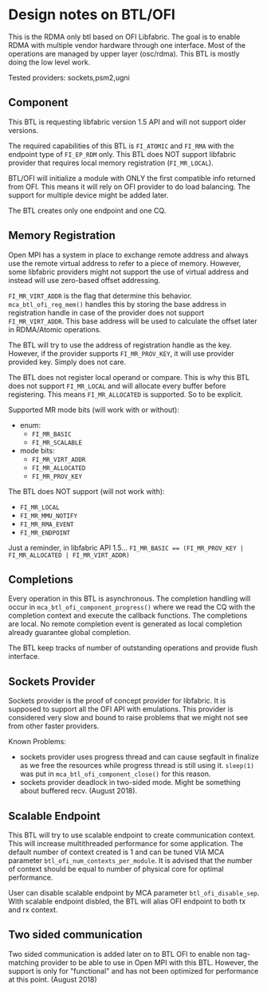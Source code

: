 # Design notes on BTL/OFI

This is the RDMA only btl based on OFI Libfabric. The goal is to
enable RDMA with multiple vendor hardware through one interface. Most
of the operations are managed by upper layer (osc/rdma). This BTL is
mostly doing the low level work.

Tested providers: sockets,psm2,ugni

## Component

This BTL is requesting libfabric version 1.5 API and will not support
older versions.

The required capabilities of this BTL is `FI_ATOMIC` and `FI_RMA` with
the endpoint type of `FI_EP_RDM` only. This BTL does NOT support
libfabric provider that requires local memory registration
(`FI_MR_LOCAL`).

BTL/OFI will initialize a module with ONLY the first compatible info
returned from OFI.  This means it will rely on OFI provider to do load
balancing. The support for multiple device might be added later.

The BTL creates only one endpoint and one CQ.

## Memory Registration

Open MPI has a system in place to exchange remote address and always
use the remote virtual address to refer to a piece of memory. However,
some libfabric providers might not support the use of virtual address
and instead will use zero-based offset addressing.

`FI_MR_VIRT_ADDR` is the flag that determine this
behavior. `mca_btl_ofi_reg_mem()` handles this by storing the base
address in registration handle in case of the provider does not
support `FI_MR_VIRT_ADDR`. This base address will be used to calculate
the offset later in RDMA/Atomic operations.

The BTL will try to use the address of registration handle as the
key. However, if the provider supports `FI_MR_PROV_KEY`, it will use
provider provided key. Simply does not care.

The BTL does not register local operand or compare. This is why this
BTL does not support `FI_MR_LOCAL` and will allocate every buffer
before registering. This means `FI_MR_ALLOCATED` is supported. So to
be explicit.

Supported MR mode bits (will work with or without):

* enum:
  * `FI_MR_BASIC`
  * `FI_MR_SCALABLE`
* mode bits:
  * `FI_MR_VIRT_ADDR`
  * `FI_MR_ALLOCATED`
  * `FI_MR_PROV_KEY`

The BTL does NOT support (will not work with):

* `FI_MR_LOCAL`
* `FI_MR_MMU_NOTIFY`
* `FI_MR_RMA_EVENT`
* `FI_MR_ENDPOINT`

Just a reminder, in libfabric API 1.5...
`FI_MR_BASIC == (FI_MR_PROV_KEY | FI_MR_ALLOCATED | FI_MR_VIRT_ADDR)`

## Completions

Every operation in this BTL is asynchronous. The completion handling
will occur in `mca_btl_ofi_component_progress()` where we read the CQ
with the completion context and execute the callback functions. The
completions are local. No remote completion event is generated as
local completion already guarantee global completion.

The BTL keep tracks of number of outstanding operations and provide
flush interface.

## Sockets Provider

Sockets provider is the proof of concept provider for libfabric. It is
supposed to support all the OFI API with emulations. This provider is
considered very slow and bound to raise problems that we might not see
from other faster providers.

Known Problems:

* sockets provider uses progress thread and can cause segfault in
  finalize as we free the resources while progress thread is still
  using it. `sleep(1)` was put in `mca_btl_ofi_component_close()` for
  this reason.
* sockets provider deadlock in two-sided mode. Might be something
  about buffered recv.  (August 2018).

## Scalable Endpoint

This BTL will try to use scalable endpoint to create communication
context. This will increase multithreaded performance for some
application. The default number of context created is 1 and can be
tuned VIA MCA parameter `btl_ofi_num_contexts_per_module`. It is
advised that the number of context should be equal to number of
physical core for optimal performance.

User can disable scalable endpoint by MCA parameter
`btl_ofi_disable_sep`.  With scalable endpoint disbled, the BTL will
alias OFI endpoint to both tx and rx context.

## Two sided communication

Two sided communication is added later on to BTL OFI to enable non
tag-matching provider to be able to use in Open MPI with this
BTL. However, the support is only for "functional" and has not been
optimized for performance at this point. (August 2018)
